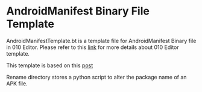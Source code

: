AndroidManifest Binary File Template
===========================


AndroidManifestTemplate.bt is a template file for AndroidManifest Binary file in 010 Editor.
Please refer to this [link](http://www.sweetscape.com/010editor/templates/) for more details about 010 Editor template.

This template is based on this [post](http://bbs.pediy.com/showthread.php?t=194206)

Rename directory stores a python script to alter the package name of an APK file.
